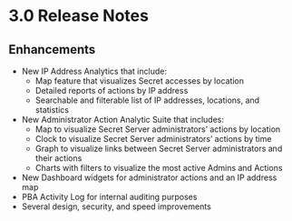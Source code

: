 [title]: # (3.0)
[tags]: # (Privileged Behavior Analytics,PBA,Release Notes,Read Me)
[priority]: # (7030)
# 3.0 Release Notes

## Enhancements

* New IP Address Analytics that include:
  * Map feature that visualizes Secret accesses by location
  * Detailed reports of actions by IP address
  * Searchable and filterable list of IP addresses, locations, and statistics
* New Administrator Action Analytic Suite that includes:
  * Map to visualize Secret Server administrators’ actions by location
  * Clock to visualize Secret Server administrators’ actions by time
  * Graph to visualize links between Secret Server administrators and their actions
  * Charts with filters to visualize the most active Admins and Actions
* New Dashboard widgets for administrator actions and an IP address map
* PBA Activity Log for internal auditing purposes
* Several design, security, and speed improvements
